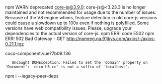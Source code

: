npm WARN deprecated core-js@3.9.0: core-js@<3.23.3 is no longer maintained and not recommended for usage due to the number of issues. Because of the V8 engine whims, feature detection in old core-js versions could cause a slowdown up to 100x even if nothing is polyfilled. Some versions have web compatibility issues. Please, upgrade your dependencies to the actual version of core-js.
npm ERR! code E502
npm ERR! 502 Bad Gateway - GET http://npmreg.qa.91jkys.com/axios/-/axios-0.21.1.tgz



coco-component.vue?7b09:136 
        
       Uncaught DOMException: Failed to set the 'domain' property on 'Document': 'coco-h5.cn' is not a suffix of 'localhost'.



  npm i --legacy-peer-deps